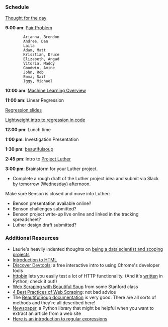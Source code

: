 ### Schedule

[Thought for the day](http://alisoncossette.github.io/Week_2/)

**9:00 am**: [Pair Problem](pair-html.md)

            Arianna, Brendon
            Andree, Dan
            Laila
            Adam, Matt
            Krisztian, Druce
            Elizabeth, Angad
            Vitoria, Maddy
            Goodwin, Amine
            John, Rob
            Emma, Saif
            Iggy, Michael

**10:00 am**: [Machine Learning Overview](Intro_to_Machine_Learning.pdf) 

**11:00 am**: Linear Regression

[Regression slides](Linear_Regression.pdf)

[Lightweight intro to regression in code](2_intro_to_regression.ipynb)

**12:00 pm**: Lunch time

**1:00 pm**: Investigation Presentation

**1:30 pm**: [beautifulsoup](web_scraping_beautifulsoup.ipynb)

**2:45 pm**: Intro to [Project Luther](../../../projects/02-luther/)

**3:00 pm**: Brainstorm for your Luther project.

 * Complete a rough draft of the Luther project idea and submit via Slack by tomorrow (Wednesday) afternoon.

Make sure Benson is closed and move into Luther:

 * Benson presentation available online?
 * Benson challenges submitted?
 * Benson project write-up live online and linked in the tracking spreadsheet?
 * Luther design draft submitted?


### Additional Resources

 * Laurie's heavily indented thoughts on [being a data scientist and scoping projects](../../../projects/02-luther/Project_Scope_Notes_for_Brainstorming.md)
 * [Introduction to HTML](https://developer.mozilla.org/en-US/docs/Web/Guide/HTML/Introduction
)
 * [Discover Devtools](http://discover-devtools.codeschool.com/): a free interactive intro to using Chrome's developer tools
 * [httpbin](http://httpbin.org/) lets you easily test a lot of HTTP functionality. (And it's [written](https://github.com/Runscope/httpbin) in Python; check it out!)
 * [Web Scraping with Beautiful Soup](http://web.stanford.edu/~zlotnick/TextAsData/Web_Scraping_with_Beautiful_Soup.html) from some Stanford class
 * [4 Best Practices of Web Scraping](http://scraping.pro/basic-web-scraping-principles/): not bad advice
 * The [BeautifulSoup documentation](http://www.crummy.com/software/BeautifulSoup/bs4/doc/) is very good. There are all sorts of methods and they're all described here!
 * [Newspaper](http://newspaper.readthedocs.org/), a Python library that might be helpful when you want to extract an article from a web site
 * [Here is an introduction to regular expressions](http://www.diveintopython.net/regular_expressions/)
